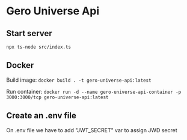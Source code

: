 # Gero Universe Api

## Start server

`npx ts-node src/index.ts`

## Docker

Build image: `docker build . -t gero-universe-api:latest`

Run container: `docker run -d --name gero-universe-api-container -p 3000:3000/tcp gero-universe-api:latest`

## Create an .env file

On .env file we have to add "JWT_SECRET" var to assign JWD secret
